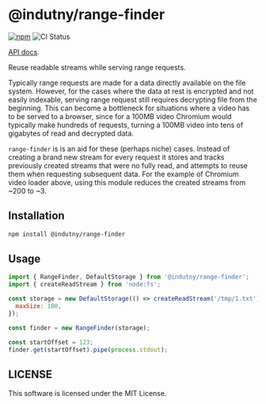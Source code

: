 # @indutny/range-finder

[![npm](https://img.shields.io/npm/v/@indutny/range-finder)](https://www.npmjs.com/package/@indutny/range-finder)
![CI Status](https://github.com/indutny/range-finder/actions/workflows/test.yml/badge.svg)

[API docs](https://indutny.github.io/range-finder).

Reuse readable streams while serving range requests.

Typically range requests are made for a data directly available on the file
system. However, for the cases where the data at rest is encrypted and not
easily indexable, serving range request still requires decrypting file from the
beginning. This can become a bottleneck for situations where a video has to be
served to a browser, since for a 100MB video Chromium would typically make
hundreds of requests, turning a 100MB video into tens of gigabytes of read and
decrypted data.

`range-finder` is is an aid for these (perhaps niche) cases. Instead of creating
a brand new stream for every request it stores and tracks previously created
streams that were no fully read, and attempts to reuse them when requesting
subsequent data. For the example of Chromium video loader above, using this
module reduces the created streams from ~200 to ~3.

## Installation

```sh
npm install @indutny/range-finder
```

## Usage

```js
import { RangeFinder, DefaultStorage } from '@indutny/range-finder';
import { createReadStream } from 'node:fs';

const storage = new DefaultStorage(() => createReadStream('/tmp/1.txt'), {
  maxSize: 100,
});

const finder = new RangeFinder(storage);

const startOffset = 123;
finder.get(startOffset).pipe(process.stdout);
```

## LICENSE

This software is licensed under the MIT License.
